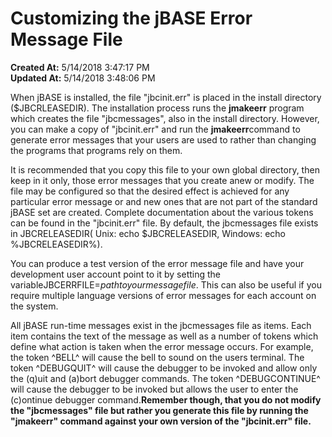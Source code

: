 # Customizing the jBASE Error Message File

**Created At:** 5/14/2018 3:47:17 PM  
**Updated At:** 5/14/2018 3:48:06 PM  


When jBASE is installed, the file "jbcinit.err" is placed in the install directory ($JBCRLEASEDIR). The installation process runs the **jmakeerr** program which creates the file "jbcmessages", also in the install directory. However, you can make a copy of "jbcinit.err" and run the **jmakeerr**command to generate error messages that your users are used to rather than changing the programs that programs rely on them.

It is recommended that you copy this file to your own global directory, then keep in it only, those error messages that you create anew or modify. The file may be configured so that the desired effect is achieved for any particular error message or and new ones that are not part of the standard jBASE set are created. Complete documentation about the various tokens can be found in the "jbcinit.err" file. By default, the jbcmessages file exists in JBCRELEASEDIR( Unix: echo $JBCRELEASEDIR, Windows: echo %JBCRELEASEDIR%).

You can produce a test version of the error message file and have your development user account point to it by setting the variableJBCERRFILE=*pathtoyourmessagefile*. This can also be useful if you require multiple language versions of error messages for each account on the system.

All jBASE run-time messages exist in the jbcmessages file as items. Each item contains the text of the message as well as a number of tokens which define what action is taken when the error message occurs. For example, the token ^BELL^ will cause the bell to sound on the users terminal. The token ^DEBUGQUIT^ will cause the debugger to be invoked and allow only the (q)uit and (a)bort debugger commands. The token ^DEBUGCONTINUE^ will cause the debugger to be invoked but allows the user to enter the (c)ontinue debugger command.**Remember though, that you do not modify the "jbcmessages" file but rather you generate this file by running the "jmakeerr" command against your own version of the "jbcinit.err" file.**
